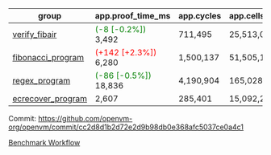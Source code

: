 | group | app.proof_time_ms | app.cycles | app.cells_used | leaf.proof_time_ms | leaf.cycles | leaf.cells_used |
| -- | -- | -- | -- | -- | -- | -- |
| [verify_fibair](https://github.com/openvm-org/openvm/blob/benchmark-results/benchmarks-pr/1227/verify_fibair-cc2d8d1b2d72e2d9b98db0e368afc5037ce0a4c1.md) |<span style='color: green'>(-8 [-0.2%])</span> 3,492 |  711,495 |  25,513,055 |- | - | - |
| [fibonacci_program](https://github.com/openvm-org/openvm/blob/benchmark-results/benchmarks-pr/1227/fibonacci-cc2d8d1b2d72e2d9b98db0e368afc5037ce0a4c1.md) |<span style='color: red'>(+142 [+2.3%])</span> 6,280 |  1,500,137 |  51,505,102 |- | - | - |
| [regex_program](https://github.com/openvm-org/openvm/blob/benchmark-results/benchmarks-pr/1227/regex-cc2d8d1b2d72e2d9b98db0e368afc5037ce0a4c1.md) |<span style='color: green'>(-86 [-0.5%])</span> 18,836 |  4,190,904 |  165,028,173 |- | - | - |
| [ecrecover_program](https://github.com/openvm-org/openvm/blob/benchmark-results/benchmarks-pr/1227/ecrecover-cc2d8d1b2d72e2d9b98db0e368afc5037ce0a4c1.md) | 2,607 |  285,401 |  15,092,297 |- | - | - |


Commit: https://github.com/openvm-org/openvm/commit/cc2d8d1b2d72e2d9b98db0e368afc5037ce0a4c1

[Benchmark Workflow](https://github.com/openvm-org/openvm/actions/runs/12822373664)
